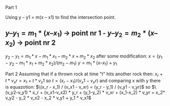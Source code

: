 Part 1

Using y – y1 = m(x – x1) to find the intersection point.

 $y – y_1 = m_1*(x – x_1)$ -> point nr 1
\- $y – y_2 = m_2*(x – x_2)$ -> point nr 2
------------------------
  $y_2 - y_1 = m_1*x - m_1* x_1 - m_2*x + m_2 * x_2$
after some modification:
$x = (y_1 - y_2 - m_1 * x_1 + m_2 * x_2) / (m_2 - m_1)$
$y = m_1*(x – x_1) + y_1$

Part 2
Assuming that if a thrown rock at time "t" hits another rock then:
$x_r + t * v_xr = x_1 + t * v_x1$
so $t = (x_r - x_1) / (v_x1 - v_xr)$
and comparing x with y there is equazotion:
$\(x_r - x_1) / (v_x1 - v_xr) = (y_r - y_1) / (v_y1 - v_yr)$
so $\(v_y2-v_y1) * x_r + (v_x1-v_x2) * y_r + (y_1-y_2) * v_xr + (x_1-x_2) * v_yr = x_2* v_y2 - y_2 * v_x2 - x_2 * v_y1 + y_1 * v_x1$
